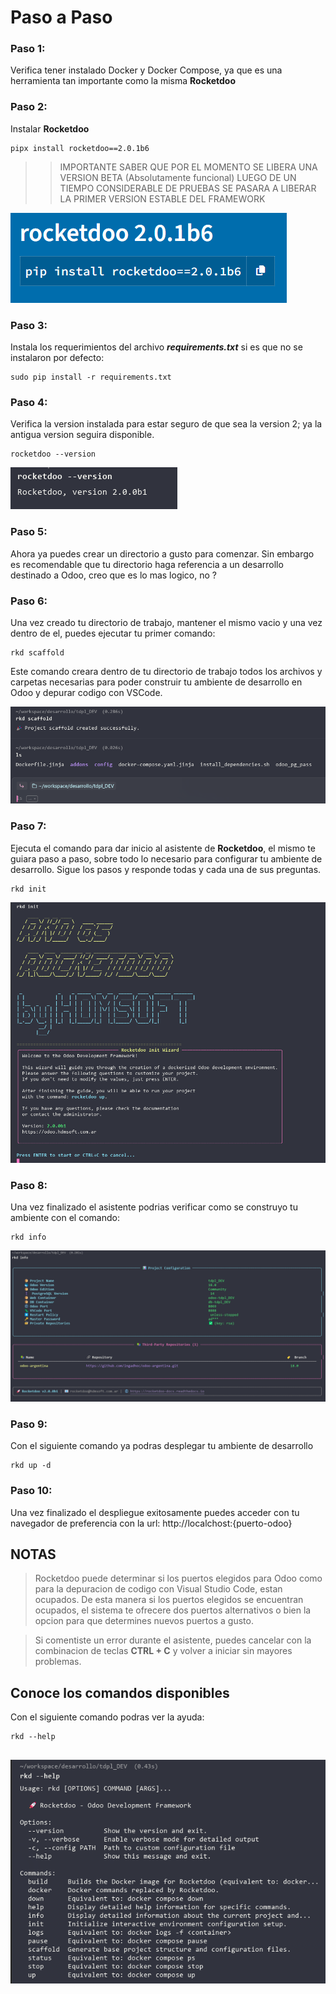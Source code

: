 # Paso a Paso

### Paso 1:

Verifica tener instalado Docker y Docker Compose, ya que es una herramienta tan importante como la misma **Rocketdoo**

### Paso 2:

Instalar **Rocketdoo**

~~~~
pipx install rocketdoo==2.0.1b6
~~~~

>> IMPORTANTE SABER QUE POR EL MOMENTO SE LIBERA UNA VERSION BETA (Absolutamente funcional)
>> LUEGO DE UN TIEMPO CONSIDERABLE DE PRUEBAS SE PASARA A LIBERAR LA PRIMER VERSION ESTABLE DEL FRAMEWORK

![rocketdoo-docs-img](../img/rkd-beta6.png)


### Paso 3:

Instala los requerimientos del archivo ***requirements.txt*** si es que no se instalaron por defecto:

~~~
sudo pip install -r requirements.txt
~~~

### Paso 4:

Verifica la version instalada para estar seguro de que sea la version 2; ya la antigua version seguira disponible.

~~~~
rocketdoo --version
~~~~


![rocketdoo-docs-img](../img/rkd-versionado.png)

### Paso 5:

Ahora ya puedes crear un directorio a gusto para comenzar. Sin embargo es recomendable que tu directorio haga referencia a
un desarrollo destinado a Odoo, creo que es lo mas logico, no ? 


### Paso 6:

Una vez creado tu directorio de trabajo, mantener el mismo vacio y una vez dentro de el, puedes ejecutar tu primer comando:

~~~~
rkd scaffold
~~~~
Este comando creara dentro de tu directorio de trabajo todos los archivos y carpetas necesarias para poder construir tu 
ambiente de desarrollo en Odoo y depurar codigo con VSCode.



![rocketdoo-img-5](../img/rkd-scaffold.png)

### Paso 7:

Ejecuta el comando para dar inicio al asistente de **Rocketdoo**, el mismo te guiara paso a paso, sobre todo lo 
necesario para configurar tu ambiente de desarrollo. 
Sigue los pasos y responde todas y cada una de sus preguntas.

~~~
rkd init
~~~

![rocketdoo-img-5](../img/rkd-init.png)


### Paso 8:

Una vez finalizado el asistente podrias verificar como se construyo tu ambiente con el comando:

~~~~
rkd info
~~~~

![rocketdoo-img-5](../img/rkd-info.png)

### Paso 9:

Con el siguiente comando ya podras desplegar tu ambiente de desarrollo

~~~~
rkd up -d
~~~~

### Paso 10:

Una vez finalizado el despliegue exitosamente puedes acceder con tu navegador de preferencia con la url:
http://localchost:{puerto-odoo}


## NOTAS 

> Rocketdoo puede determinar si los puertos elegidos para Odoo como para la depuracion de codigo con Visual Studio Code, estan 
ocupados. De esta manera si los puertos elegidos se encuentran ocupados, el sistema te ofrecere dos puertos alternativos
o bien la opcion para que determines nuevos puertos a gusto.

> Si comentiste un error durante el asistente, puedes cancelar con la combinacion de teclas **CTRL + C** y volver a iniciar
sin mayores problemas.


## Conoce los comandos disponibles

Con el siguiente comando podras ver la ayuda: 

~~~~
rkd --help
~~~~

![rocketdoo-img-5](../img/rkd-help.png)
---

